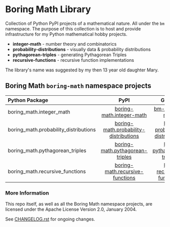 # Boring Math Library

Collection of Python PyPI projects of a mathematical nature. All under
the `bm` namespace. The purpose of this collection is to host and
provide infrastructure for my Python mathematical hobby projects.

- **integer-math** - number theory and combinatorics
- **probability-distributions** - visually data & probability distributions
- **pythagorean-triples** - generating Pythagorean Triples
- **recursive-functions** - recursive function implementations

The library's name was suggested by my then 13 year old daughter Mary.

## Boring Math `boring-math` namespace projects

| Python Package | PyPI | GitHub | Docs |
|:-------------- |:----:|:------:|:----:|
| boring_math.integer_math | [boring-math.integer-math][101] | [bm-integer-math][201] | [docs][301]
| boring_math.probability_distributions | [boring-math.probability-distributions][102] | [bm-probability-distributions][202] | [docs][302]
| boring_math.pythagorean_triples | [boring-math.pythagorean-triples][103] | [bm-pythagorean-triples][203] | [docs][303]
| boring_math.recursive_functions | [boring-math.recursive-functions][104] | [bm-recursive-functions][204] | [docs][304]

### More Information

This repo itself, as well as all the Boring Math namespace projects, are
licensed under the Apache License Version 2.0, January 2004.

See [CHANGELOG.rst](./CHANGELOG.rst) for ongoing changes.


[101]: https://pypi.org/project/boring-math.integer-math/
[102]: https://pypi.org/project/boring-math.probability-distributions/
[103]: https://pypi.org/project/boring-math.pythagorean-triples/
[104]: https://pypi.org/project/boring-math.recursive-functions/
[201]: https://github.com/grscheller/bm-integer-math/
[202]: https://github.com/grscheller/bm-probability-distributions/
[203]: https://github.com/grscheller/bm-pythagorean-triples/
[204]: https://github.com/grscheller/bm-recursive-functions/
[301]: https://grscheller.github.io/boring-math/integer-math/development/build/html
[302]: https://grscheller.github.io/boring-math/probability-distributions/development/build/html
[303]: https://grscheller.github.io/boring-math/pythagorean-triples/development/build/html
[304]: https://grscheller.github.io/boring-math/recursive-functions/development/build/html

